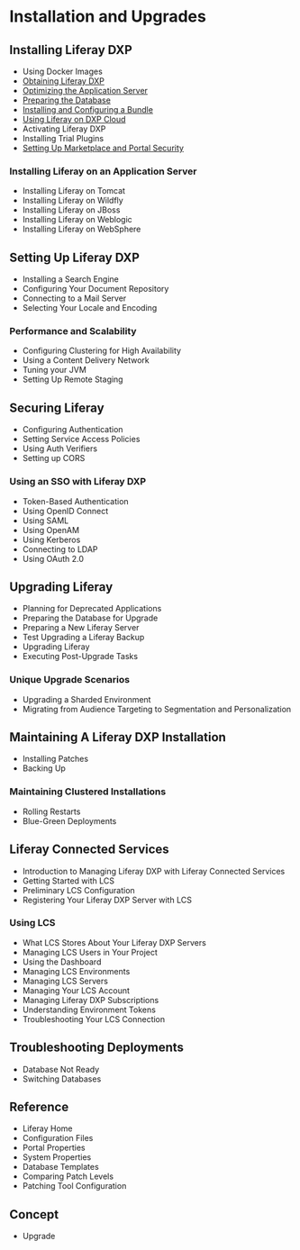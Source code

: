 # Installation and Upgrades

## Installing Liferay DXP

* Using Docker Images
* [Obtaining Liferay DXP](./installing-liferay-dxp/obtaining-liferay.md)
* [Optimizing the Application Server](./installing-liferay-dxp/optimizing-the-application-server.md)
* [Preparing the Database](./installing-liferay-dxp/preparing-the-database.md)
* [Installing and Configuring a Bundle](./installing-liferay-dxp/installing-and-configuring-a-bundle.md)
* [Using Liferay on DXP Cloud](../../../../dxp-cloud/latest/en/using-the-liferay-dxp-service/introduction-to-the-liferay-dxp-service.md)
* Activating Liferay DXP
* Installing Trial Plugins
* [Setting Up Marketplace and Portal Security](./installing-liferay-dxp/setting-up-marketplace-and-portal-security.md)

### Installing Liferay on an Application Server

* Installing Liferay on Tomcat
* Installing Liferay on Wildfly
* Installing Liferay on JBoss
* Installing Liferay on Weblogic
* Installing Liferay on WebSphere

## Setting Up Liferay DXP

* Installing a Search Engine
* Configuring Your Document Repository
* Connecting to a Mail Server
* Selecting Your Locale and Encoding

### Performance and Scalability

* Configuring Clustering for High Availability
* Using a Content Delivery Network
* Tuning your JVM
* Setting Up Remote Staging

## Securing Liferay

* Configuring Authentication
* Setting Service Access Policies
* Using Auth Verifiers
* Setting up CORS

### Using an SSO with Liferay DXP

* Token-Based Authentication
* Using OpenID Connect
* Using SAML
* Using OpenAM
* Using Kerberos
* Connecting to LDAP
* Using OAuth 2.0

## Upgrading Liferay

* Planning for Deprecated Applications
* Preparing the Database for Upgrade
* Preparing a New Liferay Server
* Test Upgrading a Liferay Backup
* Upgrading Liferay
* Executing Post-Upgrade Tasks

### Unique Upgrade Scenarios

* Upgrading a Sharded Environment
* Migrating from Audience Targeting to Segmentation and Personalization

## Maintaining A Liferay DXP Installation

* Installing Patches
* Backing Up

### Maintaining Clustered Installations

* Rolling Restarts
* Blue-Green Deployments

## Liferay Connected Services

* Introduction to Managing Liferay DXP with Liferay Connected Services
* Getting Started with LCS
* Preliminary LCS Configuration
* Registering Your Liferay DXP Server with LCS

### Using LCS

* What LCS Stores About Your Liferay DXP Servers
* Managing LCS Users in Your Project
* Using the Dashboard
* Managing LCS Environments
* Managing LCS Servers
* Managing Your LCS Account
* Managing Liferay DXP Subscriptions
* Understanding Environment Tokens
* Troubleshooting Your LCS Connection

## Troubleshooting Deployments

* Database Not Ready
* Switching Databases

## Reference

* Liferay Home
* Configuration Files
* Portal Properties
* System Properties
* Database Templates
* Comparing Patch Levels
* Patching Tool Configuration

## Concept

* Upgrade
